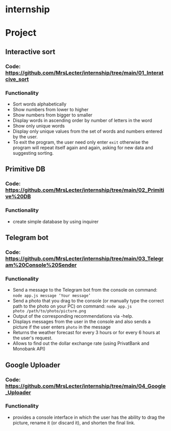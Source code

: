# internship

# Project

## Interactive sort
### Code: https://github.com/MrsLecter/internship/tree/main/01_Interatcive_sort
### Functionality
- Sort words alphabetically
- Show numbers from lower to higher
- Show numbers from bigger to smaller
- Display words in ascending order by number of letters in the word
- Show only unique words
- Display only unique values from the set of words and numbers entered by the user.
- To exit the program, the user need only enter <code>exit</code> otherwise the program will repeat
 itself again and again, asking for new data and suggesting sorting.
 
 ## Primitive DB
### Code: https://github.com/MrsLecter/internship/tree/main/02_Primitive%20DB
### Functionality
- create simple database by using inquirer

 ## Telegram bot
### Code: https://github.com/MrsLecter/internship/tree/main/03_Telegram%20Console%20Sender
### Functionality
- Send a message to the Telegram bot from the console on command:
 <code>node app.js message ‘Your message’</code>
- Send a photo that you drag to the console (or manually type the correct path to the photo on your PC) on command:
<code>node app.js photo /path/to/photo/picture.png</code>
- Output of the corresponding recommendations via -help.
- Displays messages from the user in the console and also sends a picture if the user enters <code>photo</code> in the message
- Returns the weather forecast for every 3 hours or for every 6 hours at the user's request.
- Allows to find out the dollar exchange rate (using PrivatBank and Monobank API)

 ## Google Uploader
### Code: https://github.com/MrsLecter/internship/tree/main/04_Google_Uploader
### Functionality
- provides a console interface in which the user has the ability to drag the picture, rename it (or discard it), and shorten the final link.
